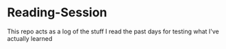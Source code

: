 # Reading-Session
This repo acts as a log of the stuff I read the past days for testing what I've actually learned
